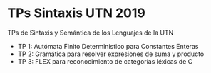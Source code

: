 # TPs Sintaxis UTN 2019
TPs de Sintaxis y Semántica de los Lenguajes de la UTN

- TP 1: Autómata Finito Determinístico para Constantes Enteras
- TP 2: Gramática para resolver expresiones de suma y producto
- TP 3: FLEX para reconocimiento de categorías léxicas de C
